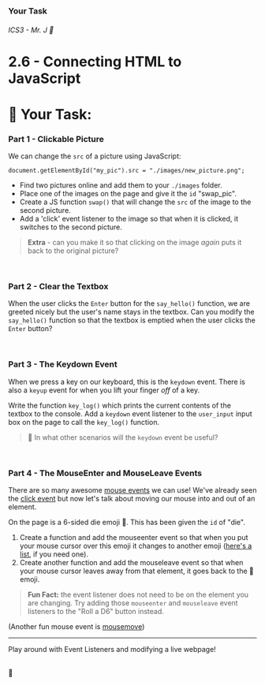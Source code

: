 ### Your Task
###### ICS3 - Mr. J 🐧
# 2.6 - Connecting HTML to JavaScript

# 📝 Your Task:

### Part 1 - Clickable Picture
We can change the `src` of a picture using JavaScript:
```JS
document.getElementById("my_pic").src = "./images/new_picture.png";
```

- Find two pictures online and add them to your `./images` folder.
- Place one of the images on the page and give it the `id` "swap_pic".
- Create a JS function `swap()` that will change the `src` of the image to the second picture.
- Add a 'click' event listener to the image so that when it is clicked, it switches to the second picture.

>**Extra** - can you make it so that clicking on the image _again_ puts it back to the original picture?

<br>

### Part 2 - Clear the Textbox

When the user clicks the `Enter` button for the `say_hello()` function, we are greeted nicely but the user's name stays in the textbox. Can you modify the `say_hello()` function so that the textbox is emptied when the user clicks the `Enter` button?

<br>

### Part 3 - The Keydown Event

When we press a key on our keyboard, this is the `keydown` event. There is also a `keyup` event for when you lift your finger _off_ of a key.

Write the function `key_log()` which prints the current contents of the textbox to the console. Add a `keydown` event listener to the `user_input` input box on the page to call the `key_log()` function. 

>🤔 In what other scenarios will the `keydown` event be useful?

<br>

### Part 4 - The MouseEnter and MouseLeave Events

There are so many awesome [mouse events](https://www.w3schools.com/jsref/obj_mouseevent.asp) we can use! We've already seen the [click event](https://www.w3schools.com/jsref/event_onclick.asp) but now let's talk about moving our mouse into and out of an element.

On the page is a 6-sided die emoji 🎲. This has been given the `id` of "die".
1. Create a function and add the mouseenter event so that when you put your mouse cursor over this emoji it changes to another emoji ([here's a list](https://getemoji.com/), if you need one).
2. Create another function and add the mouseleave event so that when your mouse cursor leaves away from that element, it goes back to the 🎲 emoji.

> **Fun Fact:** the event listener does not need to be on the element you are changing. Try adding those `mouseenter` and `mouseleave` event listeners to the "Roll a D6" button instead.


(Another fun mouse event is [mousemove](https://www.w3schools.com/jsref/event_onmousemove.asp))

---

Play around with Event Listeners and modifying a live webpage!



<br>
🐧
